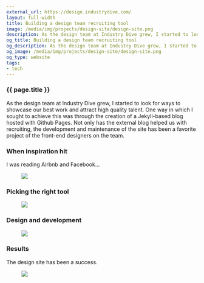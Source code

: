 ```yaml
---
external_url: https://design.industrydive.com/
layout: full-width
title: Building a design team recruiting tool
image: /media/img/projects/design-site/design-site.png
description: As the design team at Industry Dive grew, I started to look for ways to showcase our best work and attract high quality talent. One way in which I sought to achieve this was through the creation of a Jekyll-based blog hosted with Github Pages. Not only has the external blog helped us with recruiting, the development and maintenance of the site has been a favorite project of the front-end designers on the team.
og_title: Building a design team recruiting tool
og_description: As the design team at Industry Dive grew, I started to look for ways to showcase our best work and attract high quality talent.
og_image: /media/img/projects/design-site/design-site.png
og_type: website
tags: 
- tech
---
```

<section class="grid">
	<article>
		<h1>{{ page.title }}</h1>
		<p>As the design team at Industry Dive grew, I started to look for ways to showcase our best work and attract high quality talent. One way in which I sought to achieve this was through the creation of a Jekyll-based blog hosted with Github Pages. Not only has the external blog helped us with recruiting, the development and maintenance of the site has been a favorite project of the front-end designers on the team.</p>
	</article>
</section>
<section class="stripe-section">
	<section class="grid-wrapper">
		<section class="project-section">
			<figcaption>
				<h3>When inspiration hit</h3>
				<p>I was reading Airbnb and Facebook...</p>
			</figcaption>
			<figure>
				<img src="/media/img/projects/publications/corp-site-1.jpg" />
			</figure>
		</section>
		<section class="project-section">
			<figcaption>
				<h3>Picking the right tool</h3>
			</figcaption>
			<figure>
				<img src="/media/img/projects/publications/corp-site-1.jpg" />
			</figure>
		</section>
		<section class="project-section">
			<figcaption>
				<h3>Design and development</h3>
			</figcaption>
			<figure>
				<img src="/media/img/projects/publications/corp-site-1.jpg" />
			</figure>
		</section>
		<section class="project-section">
			<figcaption>
				<h3>Results</h3>
				<p>The design site has been a success.</p>
			</figcaption>
			<figure>
				<img src="/media/img/projects/publications/corp-site-1.jpg" />
			</figure>
		</section>
	</section>
</section>